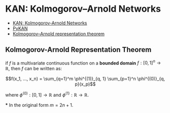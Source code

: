 # KAN: Kolmogorov–Arnold Networks

- [KAN: Kolmogorov-Arnold Networks](https://arxiv.org/abs/2404.19756)
- [PyKAN](https://kindxiaoming.github.io/pykan/)
- [Kolmogorov–Arnold representation theorem](https://en.wikipedia.org/wiki/Kolmogorov–Arnold_representation_theorem)

## Kolmogorov-Arnold Representation Theorem

if $f$ is a multivariate continuous function on a __bounded domain__ $f: [0, 1]^n \rightarrow \mathbb{R}$, then $f$ can be written as:

$$f(x_1, ..., x_n) = \sum_{q=1}^m \phi^{(1)}_{q, 1} \sum_{p=1}^n \phi^{(0)}_{q, p}(x_p)$$

where $\phi^{(0)}: [0, 1]\rightarrow\mathbb{R}$ and $\phi^{(1)}: \mathbb{R}\rightarrow\mathbb{R}$.

__*__ In the original form $m=2n+1$.
